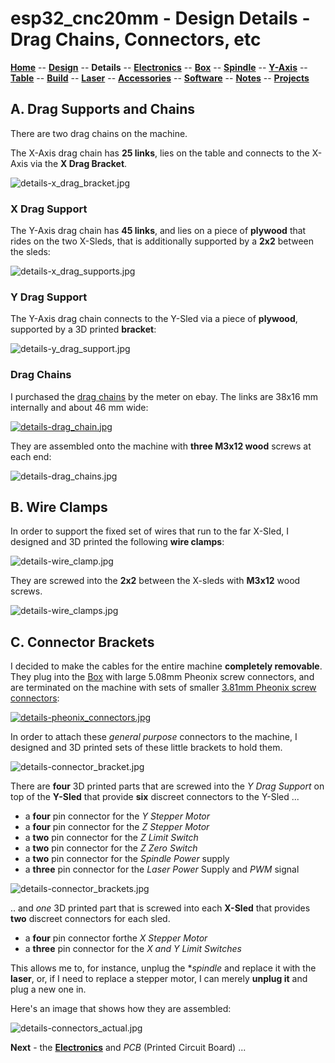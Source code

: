 # esp32_cnc20mm - Design Details - Drag Chains, Connectors, etc

**[Home](readme.md)** --
**[Design](design.md)** --
**Details** --
**[Electronics](electronics.md)** --
**[Box](box.md)** --
**[Spindle](spindle.md)** --
**[Y-Axis](y_axis.md)** --
**[Table](table.md)** --
**[Build](build.md)** --
**[Laser](laser.md)** --
**[Accessories](accessories.md)** --
**[Software](software.md)** --
**[Notes](notes.md)** --
**[Projects](projects.md)**

## A. Drag Supports and Chains

There are two drag chains on the machine.

The X-Axis drag chain has **25 links**, lies on the table and connects to the X-Axis via the **X Drag Bracket**.

![details-x_drag_bracket.jpg](images/details-x_drag_bracket.jpg)

### X Drag Support

The Y-Axis drag chain has **45 links**, and lies on a piece of **plywood** that rides on the two X-Sleds, that
is additionally supported by a **2x2** between the sleds:

![details-x_drag_supports.jpg](images/details-x_drag_supports.jpg)

### Y Drag Support

The Y-Axis drag chain connects to the Y-Sled via a piece of **plywood**, supported by a 3D printed
**bracket**:

![details-y_drag_support.jpg](images/details-y_drag_support.jpg)

### Drag Chains

I purchased the [drag chains](https://www.ebay.com/itm/363509464282) by the meter on ebay.
The links are 38x16 mm internally and about 46 mm wide:

[![details-drag_chain.jpg](images/details-drag_chain.jpg)](https://www.ebay.com/itm/363509464282)

They are assembled onto the machine with **three M3x12 wood** screws at each end:

![details-drag_chains.jpg](images/details-drag_chains.jpg)



## B. Wire Clamps

In order to support the fixed set of wires that run to the far X-Sled, I designed and
3D printed the following **wire clamps**:

![details-wire_clamp.jpg](images/details-wire_clamp.jpg)

They are screwed into the **2x2** between the X-sleds with **M3x12** wood screws.

![details-wire_clamps.jpg](images/details-wire_clamps.jpg)



## C. Connector Brackets

I decided to make the cables for the entire machine **completely removable**.  They plug
into the [Box](box.md) with large 5.08mm Pheonix screw connectors, and are terminated on
the machine with sets of smaller [3.81mm Pheonix screw connectors](https://www.ebay.com/itm/313657760083):


[![details-pheonix_connectors.jpg](images/details-pheonix_connectors.jpg)](https://www.ebay.com/itm/313657760083)


In order to attach these *general purpose* connectors to the machine,
I designed and 3D printed sets of these little brackets to hold them.

![details-connector_bracket.jpg](images/details-connector_bracket.jpg)


There are **four**  3D printed parts that are screwed into the *Y Drag Support* on top of the **Y-Sled** that
provide **six** discreet connectors to the Y-Sled ...

- a **four** pin connector for the *Y Stepper Motor*
- a **four** pin connector for the *Z Stepper Motor*
- a **two** pin connector for the *Z Limit Switch*
- a **two** pin connector for the *Z Zero Switch*
- a **two** pin connector for the *Spindle Power* supply
- a **three** pin connector for the *Laser Power* Supply and *PWM* signal

![details-connector_brackets.jpg](images/details-connector_brackets.jpg)

.. and *one* 3D printed part that is screwed into each **X-Sled** that provides **two** discreet
connectors for each sled.

- a **four** pin connector forthe *X Stepper Motor*
- a **three** pin connector for the *X and Y Limit Switches*

This allows me to, for instance, unplug the **spindle* and replace it with the **laser**,
or, if I need to replace a stepper motor, I can merely **unplug it** and plug a new one
in.

Here's an image that shows how they are assembled:


![details-connectors_actual.jpg](images/details-connectors_actual.jpg)



**Next** - the **[Electronics](electronics.md)** and *PCB* (Printed Circuit Board) ...
